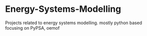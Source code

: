 # Energy-Systems-Modelling
Projects related to energy systems modelling. mostly python based focusing on PyPSA, oemof
